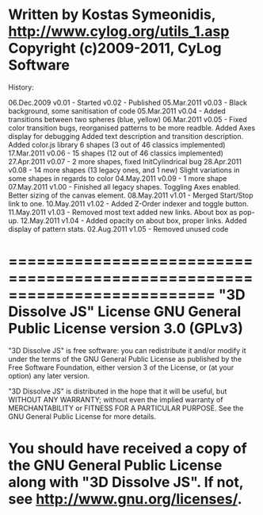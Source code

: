 Written by Kostas Symeonidis, http://www.cylog.org/utils_1.asp
Copyright (c)2009-2011, CyLog Software
==========================================================================
History:

06.Dec.2009  v0.01 - Started
             v0.02 - Published
05.Mar.2011  v0.03 - Black background, some sanitisation of code
05.Mar.2011  v0.04 - Added transitions between two spheres (blue, yellow)
06.Mar.2011  v0.05 - Fixed color transition bugs, reorganised patterns
                     to be more readble.
                     Added Axes display for debugging
                     Added text description and transition description.
                     Added color.js library
                     6 shapes (3 out of 46 classics implemented)
17.Mar.2011  v0.06 - 15 shapes (12 out of 46 classics implemented)
27.Apr.2011  v0.07 - 2 more shapes, fixed InitCylindrical bug
28.Apr.2011  v0.08 - 14 more shapes (13 legacy ones, and 1 new)
                     Slight variations in some shapes in regards to color
04.May.2011  v0.09 - 1 more shape
07.May.2011  v1.00 - Finished all legacy shapes. Toggling Axes enabled.
                     Better sizing of the canvas element.
08.May.2011  v1.01 - Merged Start/Stop link to one.
10.May.2011  v1.02 - Added Z-Order indexer and toggle button.
11.May.2011  v1.03 - Removed most text added new links. About box as pop-up.
12.May.2011  v1.04 - Added opacity on about box, proper links. Added display
                     of pattern stats.
02.Aug.2011  v1.05 - Removed unused code

==========================================================================
"3D Dissolve JS" License
GNU General Public License version 3.0 (GPLv3)
==========================================================================

"3D Dissolve JS" is free software: you can redistribute it and/or modify
it under the terms of the GNU General Public License as published by
the Free Software Foundation, either version 3 of the License, or
(at your option) any later version.

"3D Dissolve JS" is distributed in the hope that it will be useful,
but WITHOUT ANY WARRANTY; without even the implied warranty of
MERCHANTABILITY or FITNESS FOR A PARTICULAR PURPOSE.  See the
GNU General Public License for more details.

You should have received a copy of the GNU General Public License
along with "3D Dissolve JS". If not, see <http://www.gnu.org/licenses/>.
==========================================================================
